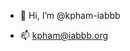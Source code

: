 - 👋 Hi, I’m @kpham-iabbb
<!--- - 👀 I’m interested in ...
- 🌱 I’m currently learning ...
- 💞️ I’m looking to collaborate on ... --->
- 📫  kpham@iabbb.org 

<!---
kpham-iabbb/kpham-iabbb is a ✨ special ✨ repository because its `README.md` (this file) appears on your GitHub profile.
You can click the Preview link to take a look at your changes.
--->
